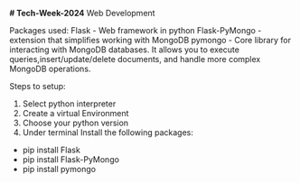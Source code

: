 **# Tech-Week-2024** 
Web Development 

Packages used:
Flask - Web framework in python 
Flask-PyMongo - extension that simplifies working with MongoDB
pymongo - Core library for interacting with MongoDB databases. It allows you to execute queries,insert/update/delete documents, and handle more complex MongoDB operations.

Steps to setup:
1. Select python interpreter
2. Create a virtual Environment 
3. Choose your python version
4. Under terminal Install the following packages:
  - pip install Flask 
  - pip install Flask-PyMongo
   - pip install pymongo

